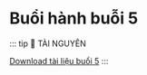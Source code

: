 # Buổi hành buỗi 5

::: tip 📁 TÀI NGUYÊN

[Download tài liệu buổi 5](https://drive.google.com/uc?id=1xzqWDuGPQySiI5nvx9CR7OeZZUwJSGUD&export=view)
:::

<comment/>
